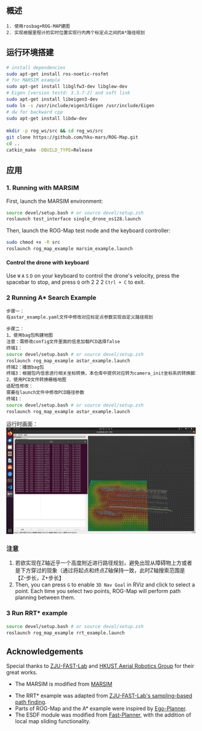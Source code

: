 ## 概述
    1. 使用rosbag+ROG-MAP建图
    2. 实现根据里程计的实时位置实现行内两个标定点之间的A*路径规划
## 运行环境搭建

```bash
# install dependencies
sudo apt-get install ros-noetic-rosfmt
# for MARSIM example
sudo apt-get install libglfw3-dev libglew-dev
# Eigen [version testd: 3.3.7-2] and soft link 
sudo apt-get install libeigen3-dev       
sudo ln -s /usr/include/eigen3/Eigen /usr/include/Eigen
# dw for backward cpp
sudo apt-get install libdw-dev

mkdir -p rog_ws/src && cd rog_ws/src
git clone https://github.com/hku-mars/ROG-Map.git
cd ..
catkin_make -DBUILD_TYPE=Release
```

## 应用

### 1. Running with MARSIM

First, launch the MARSIM environment:

```bash
source devel/setup.bash # or source devel/setup.zsh
roslaunch test_interface single_drone_os128.launch
```

Then, launch the ROG-Map test node and the keyboard controller:

```bash
sudo chmod +x -R src
roslaunch rog_map_example marsim_example.launch
```

#### Control the drone with keyboard


Use `W` `A` `S` `D` on your keyboard to control the drone's velocity, press the spacebar to stop, and press `Q` orh 2 2 2 `Ctrl + C` to exit.

### 2 Running A* Search Example
```bash
步骤一：
在astar_example.yaml文件中修改对应标定点参数实现自定义路径规划
```
```bash
步骤二：
1、使用bag包构建地图
注意：需修改config文件里面的信息加载PCD选择false
终端1：
source devel/setup.bash # or source devel/setup.zsh
roslaunch rog_map_example astar_example.launch 
终端2：播放bag包
终端3：根据包内信息进行相关坐标转换，本仓库中提供对应转为camera_init坐标系的转换脚本，需与包同时运行
2、使用PCD文件转换栅格地图
适配性修改：
需要在launch文件中修改PCD路径参数
终端1：
source devel/setup.bash # or source devel/setup.zsh
roslaunch rog_map_example astar_example.launch 
```
运行时画面：
![SplRunParkDataset](result.png)
### 注意
1. 若欲实现在Z轴近乎一个高度附近进行路径规划，避免出现从障碍物上方或者是下方穿过的现象（通过将起点和终点Z轴保持一致，此时Z轴搜索范围是【Z-步长，Z+步长】
2. Then, you can press `G` to enable `3D Nav Goal` in RViz and click to select a point. Each time you select two points, ROG-Map will perform path planning between them.


### 3 Run RRT* example

```bash
source devel/setup.bash # or source devel/setup.zsh
roslaunch rog_map_example rrt_example.launch 
```




## Acknowledgements

Special thanks to [ZJU-FAST-Lab](https://github.com/ZJU-FAST-Lab) and [HKUST Aerial Robotics Group](https://github.com/HKUST-Aerial-Robotics) for their great works.

* The MARSIM is modified from [MARSIM](https://github.com/hku-mars/MARSIM)

- The RRT* example was adapted from [ZJU-FAST-Lab's sampling-based path finding](https://github.com/ZJU-FAST-Lab/sampling-based-path-finding).
- Parts of ROG-Map and the A* example were inspired by [Ego-Planner](https://github.com/ZJU-FAST-Lab/ego-planner).
- The ESDF module was modified from [Fast-Planner](https://github.com/HKUST-Aerial-Robotics/Fast-Planner), with the addition of local map sliding functionality.
